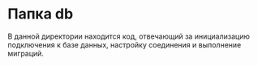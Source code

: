 # Папка db

В данной директории находится код, отвечающий за инициализацию подключения к базе данных, настройку соединения и выполнение миграций.